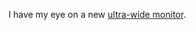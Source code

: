 I have my eye on a new <a href="https://www.nytimes.com/wirecutter/reviews/best-ultrawide-monitors/">ultra-wide monitor</a>. 
